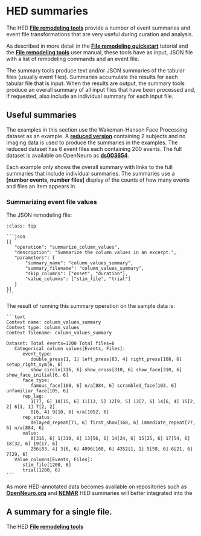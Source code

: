 # HED summaries

The HED [**File remodeling tools**](https://www.hed-resources.org/en/latest/FileRemodelingTools.html) provide a number of event summaries
and event file transformations that are very useful during curation and analysis.

As described in more detail in the [**File remodeling quickstart**](https://www.hed-resources.org/en/latest/FileRemodelingQuickstart.html) tutorial and the
[**File remodeling tools**](https://www.hed-resources.org/en/latest/FileRemodelingTools.html)
user manual, these tools have as input, JSON file with a list of remodeling commands and
an event file.

The summary tools produce text and/or JSON summaries of the tabular files (usually event files).
Summaries accumulate the results for each tabular file that is input.
When the results are output, the summary tools produce an overall summary of all input
files that have been processed and, if requested, also include an individual summary
for each input file.

## Useful summaries
The examples in this section use the Wakeman-Hanson Face Processing dataset as an example.
A [**reduced version**](https://github.com/hed-standard/hed-examples/tree/main/datasets/eeg_ds003654s_hed) 
containing 2 subjects and no imaging data is used to produce the summaries in the examples.
The reduced dataset has 6 event files each containing 200 events.
The full dataset is available on OpenNeuro as [**ds003654**](https://openneuro.org/datasets/ds003645/versions/2.0.0).

Each example only shows the overall summary with links to the full summaries that
include individual summaries. The summaries use a **[number events, number files]**
display of the counts of how many events and files an item appears in.

### Summarizing event file values

The JSON remodeling file:

````{admonition} Example JSON remodeling file.
:class: tip

```json
[{
   "operation": "summarize_column_values",
   "description": "Summarize the column values in an excerpt.",
   "parameters": {
       "summary_name": "column_values_summary",
       "summary_filename": "column_values_summary",
       "skip_columns": ["onset", "duration"],
       "value_columns": ["stim_file", "trial"]
   }
}] 
```
````
The result of running this summary operation on the sample data is:

````{admonition} Text format dataset-level summary of column values.
```text
Context name: column_values_summary
Context type: column_values
Context filename: column_values_summary

Dataset: Total events=1200 Total files=6
   Categorical column values[Events, Files]:
      event_type:
         double_press[1, 1] left_press[83, 4] right_press[168, 6] setup_right_sym[6, 6] 
         show_circle[316, 6] show_cross[310, 6] show_face[310, 6] show_face_initial[6, 6]
      face_type:
         famous_face[108, 6] n/a[884, 6] scrambled_face[103, 6] unfamiliar_face[105, 6]
      rep_lag:
         1[77, 6] 10[15, 6] 11[13, 5] 12[9, 5] 13[7, 6] 14[6, 4] 15[2, 2] 6[1, 1] 7[2, 2] 
         8[6, 4] 9[10, 6] n/a[1052, 6]
      rep_status:
         delayed_repeat[71, 6] first_show[168, 6] immediate_repeat[77, 6] n/a[884, 6]
      value:
         0[316, 6] 1[310, 6] 13[56, 6] 14[24, 6] 15[25, 6] 17[54, 6] 18[32, 6] 19[17, 6]
         256[83, 4] 3[6, 6] 4096[168, 6] 4352[1, 1] 5[58, 6] 6[21, 6] 7[29, 6]
   Value columns[Events, Files]:
      stim_file[1200, 6]
      trial[1200, 6]
```
````



As more HED-annotated data becomes available on repositories such as
[**OpenNeuro.org**](https://openneuro.org) and [**NEMAR**](https://nemar.org/)
HED summaries will better integrated into the 

## A summary for a single file.
The HED [**File remodeling tools**](https://www.hed-resources.org/en/latest/FileRemodelingTools.html)